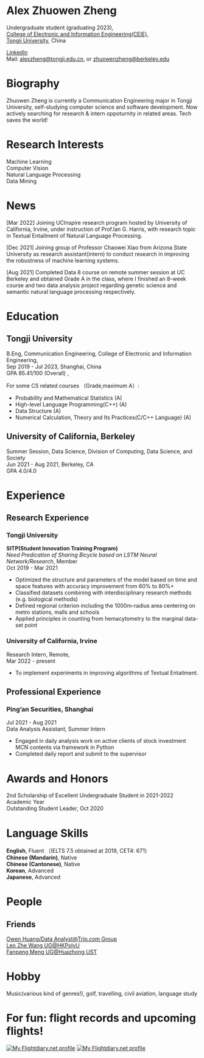 # Alex Zhuowen Zheng

Undergraduate student (graduating 2023),  
[College of Electronic and Information Engineering(CEIE)](https://see-en.tongji.edu.cn),  
[Tongji University](https://en.tongji.edu.cn), China  

[LinkedIn](https://www.linkedin.com/in/alex-zheng-blkr)  
Mail: alexzheng@tongji.edu.cn, or
      zhuowenzheng@berkeley.edu
      
# Biography

Zhuowen Zheng is currently a Communication Engineering major in Tongji University, self-studying computer science and software development. 
Now actively searching for research & intern oppoturnity in related areas. Tech saves the world!

# Research Interests
Machine Learning  
Computer Vision  
Natural Language Processing  
Data Mining

# News  

[Mar 2022] Joining UCInspire research program hosted by University of California, Irvine, under instruction of Prof.Ian G. Harris, with research topic in Textual Entailment of Natural Language Processing.  

[Dec 2021] Joining group of Professor Chaowei Xiao from Arizona State University as research assistant(intern) to conduct research in improving the robustness of machine learning systems.  

[Aug 2021] Completed Data 8 course on remote summer session at UC Berkeley and obtained Grade A in the class, where I finished an 8-week course and two data analysis project regarding genetic science and semantic natural language processing respectively.    

# Education
## Tongji University
B.Eng, Communication Engineering, College of Electronic and Information Engineering,  
Sep 2019 - Jul 2023, Shanghai, China  
GPA 85.41/100 (Overall) ,

For some CS related courses （Grade,maximum A）:  
- Probability and Mathematical Statistics (A)  
- High-level Language Programming(C++) (A)  
- Data Structure (A)   
- Numerical Calculation, Theory and Its Practices(C/C++ Language) (A)  

## University of California, Berkeley
Summer Session, Data Science, Division of Computing, Data Science, and Society  
Jun 2021 - Aug 2021, Berkeley, CA  
GPA 4.0/4.0  

# Experience 
## Research Experience

### Tongji University
**SITP(Student Innovation Training Program)**  
*Need Predication of Sharing Bicycle based on LSTM Neural Network/Research*, Member  
Oct 2019 - Mar 2021  
- Optimized the structure and parameters of the model based on time and space features with accuracy improvement from 60% to 80%+  
- Classified datasets combining with interdisciplinary research methods (e.g. biological methods)  
- Defined regional criterion including the 1000m-radius area centering on metro stations, malls and schools  
- Applied principles in counting from hemacytometry to the marginal data-set point  

### University of California, Irvine   
Research Intern, Remote,  
Mar 2022 - present
 - To implement experiments in improving algorithms of Textual Entailment.  

## Professional Experience
### Ping’an Securities, Shanghai
Jul 2021 - Aug 2021  
Data Analysis Assistant, Summer Intern  
 - Engaged in daily analysis work on active clients of stock investment MCN contents via framework in Python  
 - Completed daily report and submit to the supervisor  

# Awards and Honors
2nd Scholarship of Excellent Undergraduate Student in 2021-2022 Academic Year  
Outstanding Student Leader, Oct 2020  

# Language Skills

**English**, Fluent  （IELTS 7.5 obtained at 2019, CET4: 671）  
**Chinese (Mandarin)**, Native  
**Chinese (Cantonese)**, Native  
**Korean**, Advanced  
**Japanese**, Advanced  

# People
## Friends
[Owen Huang/Data Analyst@Trip.com Group](https://www.linkedin.com/in/haohuang99/)  
[Leo Zhe Wang UG@HKPolyU](https://zhe-wang0018.github.io/)  
[Fanpeng Meng UG@Huazhong UST](https://mfp0610.github.io/)

# Hobby
Music(various kind of genres!), golf, travelling, civil aviation, language study

# For fun: flight records and upcoming flights!
<a href="https://my.flightradar24.com/Alex4seasons"><img src="https://banners-my.flightradar24.com/Alex4seasons.png" alt="My Flightdiary.net profile" /></a>
<a href="https://my.flightradar24.com/Alex4seasons"><img src="https://banners-my.flightradar24.com/Alex4seasons-future.png" alt="My Flightdiary.net profile" /></a>


<script type="text/javascript" id="clstr_globe" src="//clustrmaps.com/globe.js?d=gvanrDP9UeoFohRR-9KCMLyeFR1K-b9nXsfpibiZvcM"></script>  

